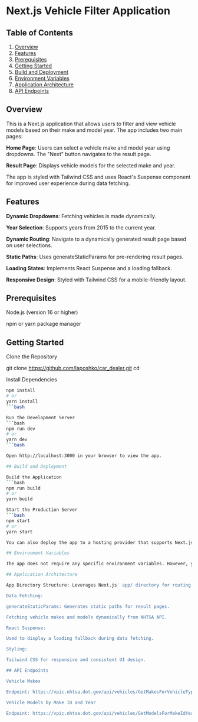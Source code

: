 # Next.js Vehicle Filter Application

 ## Table of Contents
1. [Overview](#overview)
2. [Features](#features)
3. [Prerequisites](#prerequisites)
4. [Getting Started](#getting-started)
5. [Build and Deployment](#build-and-deployment)
6. [Environment Variables](#environment-variables)
7. [Application Architecture](#application-architecture)
8. [API Endpoints](#api-endpoints)

## Overview

This is a Next.js application that allows users to filter and view vehicle models based on their make and model year. The app includes two main pages:

**Home Page**: Users can select a vehicle make and model year using dropdowns. The "Next" button navigates to the result page.

**Result Page**: Displays vehicle models for the selected make and year.

The app is styled with Tailwind CSS and uses React's Suspense component for improved user experience during data fetching.

## Features

**Dynamic Dropdowns**: Fetching vehicles is made dynamically.

**Year Selection**: Supports years from 2015 to the current year.

**Dynamic Routing**: Navigate to a dynamically generated result page based on user selections.

**Static Paths**: Uses generateStaticParams for pre-rendering result pages.

**Loading States**: Implements React Suspense and a loading fallback.

**Responsive Design**: Styled with Tailwind CSS for a mobile-friendly layout.

## Prerequisites

Node.js (version 16 or higher)

npm or yarn package manager

## Getting Started

Clone the Repository

git clone https://github.com/laposhko/car_dealer.git
cd <your-local-path-to-project>

Install Dependencies
```bash
npm install
# or
yarn install
```bash

Run the Development Server
```bash
npm run dev
# or
yarn dev
```bash

Open http://localhost:3000 in your browser to view the app.

## Build and Deployment

Build the Application
```bash
npm run build
# or
yarn build

Start the Production Server
```bash
npm start
# or
yarn start

You can also deploy the app to a hosting provider that supports Next.js, such as Vercel.

## Environment Variables

The app does not require any specific environment variables. However, you can configure them in a .env.local file if needed.

## Application Architecture

App Directory Structure: Leverages Next.js' app/ directory for routing and server-side rendering.

Data Fetching:

generateStaticParams: Generates static paths for result pages.

Fetching vehicle makes and models dynamically from NHTSA API.

React Suspense:

Used to display a loading fallback during data fetching.

Styling:

Tailwind CSS for responsive and consistent UI design.

## API Endpoints

Vehicle Makes

Endpoint: https://vpic.nhtsa.dot.gov/api/vehicles/GetMakesForVehicleType/car?format=json

Vehicle Models by Make ID and Year

Endpoint: https://vpic.nhtsa.dot.gov/api/vehicles/GetModelsForMakeIdYear/makeId/{makeId}/modelyear/{year}?format=json

